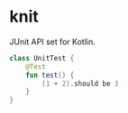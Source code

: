 # knit

JUnit API set for Kotlin.

```kotlin
class UnitTest {
    @Test
    fun test() {
        (1 + 2).should be 3
    }
}
```

